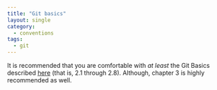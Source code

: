 ```yaml
---
title: "Git basics"
layout: single
category:
  - conventions
tags:
  - git
---
```


It is recommended that you are comfortable with *at least* the Git Basics described [here](https://git-scm.com/book/en/v2/Git-Basics-Getting-a-Git-Repository) (that is, 2.1 through 2.8). Although, chapter 3 is highly recommended as well.
